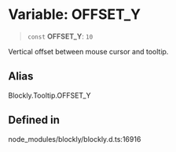 # Variable: OFFSET_Y

> `const` **OFFSET_Y**: `10`

Vertical offset between mouse cursor and tooltip.

## Alias

Blockly.Tooltip.OFFSET_Y

## Defined in

node_modules/blockly/blockly.d.ts:16916
